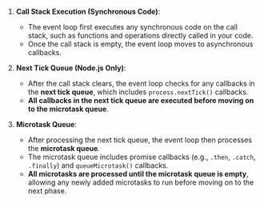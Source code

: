 
1. **Call Stack Execution (Synchronous Code)**:
    
    - The event loop first executes any synchronous code on the call stack, such as functions and operations directly called in your code.
    - Once the call stack is empty, the event loop moves to asynchronous callbacks.
2. **Next Tick Queue (Node.js Only)**:
    
    - After the call stack clears, the event loop checks for any callbacks in the **next tick queue**, which includes `process.nextTick()` callbacks.
    - **All callbacks in the next tick queue are executed before moving on to the microtask queue**.
3. **Microtask Queue**:
    
    - After processing the next tick queue, the event loop then processes the **microtask queue**.
    - The microtask queue includes promise callbacks (e.g., `.then`, `.catch`, `.finally`) and `queueMicrotask()` callbacks.
    - **All microtasks are processed until the microtask queue is empty**, allowing any newly added microtasks to run before moving on to the next phase.